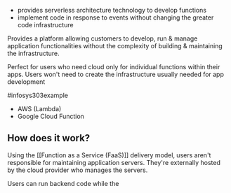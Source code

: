- provides serverless architecture technology to develop functions
- implement code in response to events without changing the greater code infrastructure

Provides a platform allowing customers to develop, run & manage application functionalities without the complexity of building & maintaining the infrastructure.

Perfect for users who need cloud only for individual functions within their apps. Users won't need to create the infrastructure usually needed for app development

#infosys303example 
- AWS (Lambda)
- Google Cloud Function

## How does it work?
Using the [[Function as a Service (FaaS)]] delivery model, users aren't responsible for maintaining application servers. They're externally hosted by the cloud provider who manages the servers.

Users can run backend code while the 